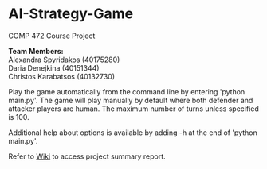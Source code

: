 # AI-Strategy-Game
 COMP 472 Course Project

 <b>Team Members:</b> <br/>
 Alexandra Spyridakos (40175280) <br/>
 Daria Denejkina (40151344) <br/>
 Christos Karabatsos (40132730)
 

 Play the game automatically from the command line by entering 'python main.py'. The game will play manually by default where both defender and attacker players are human. The maximum number of turns unless specified is 100.  
 
 Additional help about options is available by adding -h at the end of 'python main.py'.

Refer to [Wiki](https://github.com/aspyridakos/AI-Strategy-Game/wiki/Project-Summary-Report) to access project summary report. 

